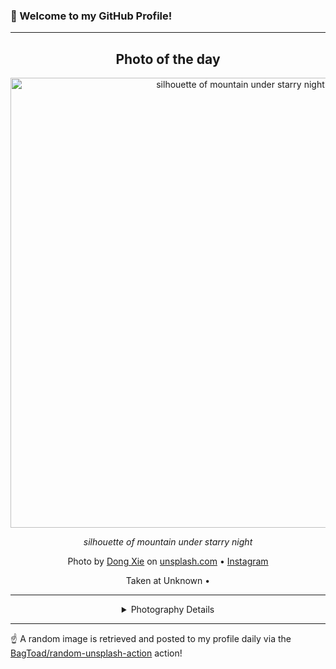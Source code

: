 ### 👋 Welcome to my GitHub Profile!

----
<div align="center">

## Photo of the day
  
  <a href="https://unsplash.com/photos/silhouette-of-mountain-under-starry-night-KzcakF33N_w"><img width="720" src="https://images.unsplash.com/photo-1593080063017-dff0fb292a57?crop=entropy&cs=tinysrgb&fit=max&fm=jpg&ixid=M3w1OTQ0OTd8MHwxfHJhbmRvbXx8fHx8fHx8fDE3NjA1MDg3MTZ8&ixlib=rb-4.1.0&q=80&w=1080" alt="silhouette of mountain under starry night"></a>
  
  <em>silhouette of mountain under starry night</em>
  
  <em></em>

  Photo by [Dong Xie](null) on [unsplash.com](https://unsplash.com/) • [Instagram](https://instagram.com/chuchongju)
  
  Taken at Unknown • 
  
  ---
  
<details>
<summary>Photography Details</summary>
  
| Parameter     | Value |
| ------------- | ----- |
| Camera Model  | NIKON D610 |
| Exposure Time | 15 |
| Aperture      | 2.8 |
| Focal Length  | 24.0 |
| ISO           | 6400 |
| Location      | Unknown (null) |
| Coordinates   | Latitude null, Longitude null |

</details>

</div>

----

☝️ A random image is retrieved and posted to my profile daily via the [BagToad/random-unsplash-action](https://github.com/BagToad/random-unsplash-action) action!
